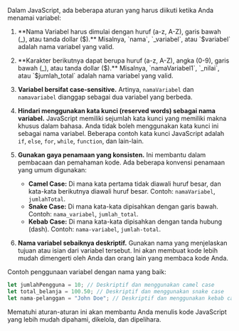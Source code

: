 Dalam JavaScript, ada beberapa aturan yang harus diikuti ketika Anda menamai variabel:

1. **Nama Variabel harus dimulai dengan huruf (a-z, A-Z), garis bawah (\_), atau tanda dollar ($).** Misalnya, `nama`, `_variabel`, atau `$variabel` adalah nama variabel yang valid.

2. **Karakter berikutnya dapat berupa huruf (a-z, A-Z), angka (0-9), garis bawah (\_), atau tanda dollar ($).** Misalnya, `namaVariabel1`, `_nilai`, atau `$jumlah_total` adalah nama variabel yang valid.

3. **Variabel bersifat case-sensitive.** Artinya, `namaVariabel` dan `namavariabel` dianggap sebagai dua variabel yang berbeda.

4. **Hindari menggunakan kata kunci (reserved words) sebagai nama variabel.** JavaScript memiliki sejumlah kata kunci yang memiliki makna khusus dalam bahasa. Anda tidak boleh menggunakan kata kunci ini sebagai nama variabel. Beberapa contoh kata kunci JavaScript adalah `if`, `else`, `for`, `while`, `function`, dan lain-lain.

5. **Gunakan gaya penamaan yang konsisten.** Ini membantu dalam pembacaan dan pemahaman kode. Ada beberapa konvensi penamaan yang umum digunakan:

   - **Camel Case:** Di mana kata pertama tidak diawali huruf besar, dan kata-kata berikutnya diawali huruf besar. Contoh: `namaVariabel`, `jumlahTotal`.
   - **Snake Case:** Di mana kata-kata dipisahkan dengan garis bawah. Contoh: `nama_variabel`, `jumlah_total`.
   - **Kebab Case:** Di mana kata-kata dipisahkan dengan tanda hubung (dash). Contoh: `nama-variabel`, `jumlah-total`.

6. **Nama variabel sebaiknya deskriptif.** Gunakan nama yang menjelaskan tujuan atau isian dari variabel tersebut. Ini akan membuat kode lebih mudah dimengerti oleh Anda dan orang lain yang membaca kode Anda.

Contoh penggunaan variabel dengan nama yang baik:

```javascript
let jumlahPengguna = 10; // Deskriptif dan menggunakan camel case
let total_belanja = 100.50; // Deskriptif dan menggunakan snake case
let nama-pelanggan = "John Doe"; // Deskriptif dan menggunakan kebab case
```

Mematuhi aturan-aturan ini akan membantu Anda menulis kode JavaScript yang lebih mudah dipahami, dikelola, dan dipelihara.
